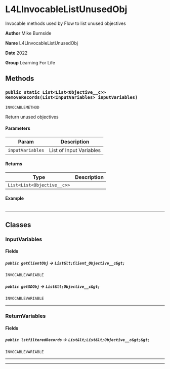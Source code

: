 # L4LInvocableListUnusedObj

Invocable methods used by Flow to list unused objectives


**Author** Mike Burnside


**Name** L4LInvocableListUnusedObj


**Date** 2022


**Group** Learning For Life

## Methods
### `public static List<List<Objective__c>> RemoveRecords(List<InputVariables> inputVariables)`

`INVOCABLEMETHOD`

Return unused objectives

#### Parameters

|Param|Description|
|---|---|
|`inputVariables`|List of Input Variables|

#### Returns

|Type|Description|
|---|---|
|`List<List<Objective__c>>`||

#### Example
```apex
```


---
## Classes
### InputVariables
#### Fields

##### `public getClientObj` → `List&lt;Client_Objective__c&gt;`

`INVOCABLEVARIABLE` 

##### `public getSDObj` → `List&lt;Objective__c&gt;`

`INVOCABLEVARIABLE` 

---

### ReturnVariables
#### Fields

##### `public lstfilteredRecords` → `List&lt;List&lt;Objective__c&gt;&gt;`

`INVOCABLEVARIABLE` 

---

---
